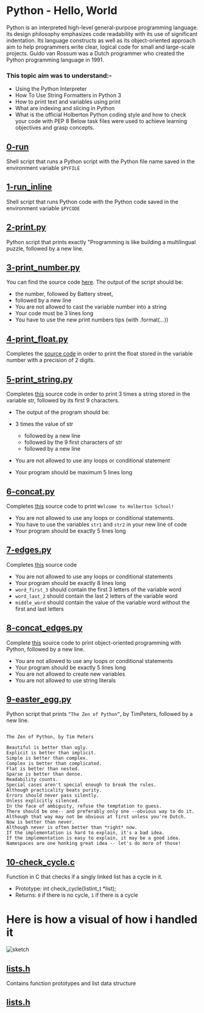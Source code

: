 # Python - Hello, World
Python is an interpreted high-level general-purpose programming language. Its design philosophy emphasizes code readability with its use of significant indentation. Its language constructs as well as its object-oriented approach aim to help programmers write clear, logical code for small and large-scale projects.
Guido van Rossum was a Dutch programmer who created the Python programming language in 1991.
### This topic aim was to understand:-
* Using the Python Interpreter
* How To Use String Formatters in Python 3
* How to print text and variables using print
* What are indexing and slicing in Python
* What is the official Holberton Python coding style and how to check your code with PEP 8
Below task files were used to achieve learning objectives and grasp concepts.
## [0-run](../0x00-python-hello_world/0-run)
Shell script that runs a Python script with the Python file name saved in the environment variable `$PYFILE`
## [1-run_inline](../0x00-python-hello_world/1-run_inline)
Shell script that runs Python code with the Python code saved in the environment variable `$PYCODE`
## [2-print.py](../0x00-python-hello_world/2-print.py)
Python script that prints exactly "Programming is like building a multilingual puzzle, followed by a new line.
## [3-print_number.py](../0x00-python-hello_world/3-print_number.py)
You can find the source code [here](https://github.com/holbertonschool/0x00.py/blob/master/3-print_number.py). 
The output of the script should be:
* the number, followed by Battery street,
* followed by a new line
* You are not allowed to cast the variable number into a string
* Your code must be 3 lines long
* You have to use the new print numbers tips (with .format(...))

## [4-print_float.py](../0x00-python-hello_world/4-print_float.py)
Completes the [source code](https://github.com/holbertonschool/0x00.py/blob/master/4-print_float.py) in order to print the float stored in the variable number with a precision of 2 digits.
## [5-print_string.py](../0x00-python-hello_world/5-print_string.py)
Completes [this](https://github.com/holbertonschool/0x00.py/blob/master/5-print_string.py) source code in order to print 3 times a string stored in the variable str, followed by its first 9 characters.
* The output of the program should be:
* 3 times the value of str

    * followed by a new line
    * followed by the 9 first characters of str
    * followed by a new line
* You are not allowed to use any loops or conditional statement
* Your program should be maximum 5 lines long
## [6-concat.py](../0x00-python-hello_world/6-concat.py)
Completes [this](https://github.com/holbertonschool/0x00.py/blob/master/6-concat.py) source code to print `Welcome to Holberton School!`
* You are not allowed to use any loops or conditional statements.
* You have to use the variables `str1` and `str2` in your new line of code
* Your program should be exactly 5 lines long
## [7-edges.py](../0x00-python-hello_world/7-edges.py)
Completes [this](https://github.com/holbertonschool/0x00.py/blob/master/7-edges.py) source code
* You are not allowed to use any loops or conditional statements
* Your program should be exactly 8 lines long
* `word_first_3` should contain the first 3 letters of the variable word
* `word_last_2` should contain the last 2 letters of the variable word
* `middle_word` should contain the value of the variable word without the first and last letters
## [8-concat_edges.py](../0x00-python-hello_world/8-concat_edges.py)
Complete [this](https://github.com/holbertonschool/0x00.py/blob/master/8-concat_edges.py) source code to print object-oriented programming with Python, followed by a new line.
* You are not allowed to use any loops or conditional statements
* Your program should be exactly 5 lines long
* You are not allowed to create new variables
* You are not allowed to use string literals
## [9-easter_egg.py](../0x00-python-hello_world/9-easter_egg.py)
Python script that prints `“The Zen of Python”`, by TimPeters, followed by a new line.
```

The Zen of Python, by Tim Peters

Beautiful is better than ugly.
Explicit is better than implicit.
Simple is better than complex.
Complex is better than complicated.
Flat is better than nested.
Sparse is better than dense.
Readability counts.
Special cases aren't special enough to break the rules.
Although practicality beats purity.
Errors should never pass silently.
Unless explicitly silenced.
In the face of ambiguity, refuse the temptation to guess.
There should be one-- and preferably only one --obvious way to do it.
Although that way may not be obvious at first unless you're Dutch.
Now is better than never.
Although never is often better than *right* now.
If the implementation is hard to explain, it's a bad idea.
If the implementation is easy to explain, it may be a good idea.
Namespaces are one honking great idea -- let's do more of those!

```
## [10-check_cycle.c](../0x00-python-hello_world/10-check_cycle.c)
Function in C that checks if a singly linked list has a cycle in it.
* Prototype: int check_cycle(listint_t *list);
* Returns: `0` if there is no cycle, `1` if there is a cycle

# Here is how a visual of how i handled it
![sketch](https://user-images.githubusercontent.com/44834632/116272335-7f1e9180-a789-11eb-994b-be1999aefb38.png)


## [lists.h](../0x00-python-hello_world/lists.h)
Contains function prototypes and list data structure
## [lists.h](../0x00-python-hello_world/lists.h)
